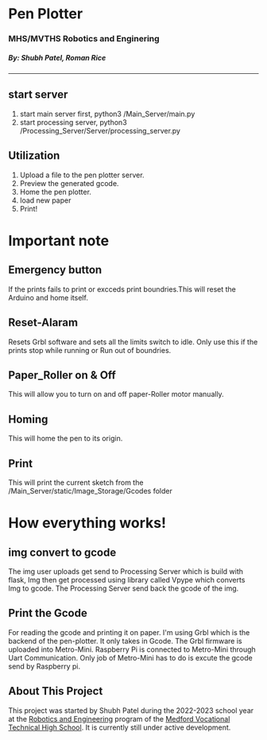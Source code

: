# Pen Plotter
### MHS/MVTHS Robotics and Enginering                
##### By: Shubh Patel, Roman Rice
---------------
## start server

1. start main server first, python3 /Main_Server/main.py
2. start processing server, python3 /Processing_Server/Server/processing_server.py
   
## Utilization

1. Upload a file to the pen plotter server.
2. Preview the generated gcode.
3. Home the pen plotter.
4. load new paper 
5. Print!

# Important note 
## Emergency button 
If the prints fails to print or excceds print boundries.This will reset the Arduino and home itself.
## Reset-Alaram
Resets Grbl software and sets all the limits switch to idle. Only use this if the prints stop while running or Run out of boundries.
## Paper_Roller on & Off
This will allow you to turn on and off paper-Roller motor manually.
## Homing
This will home the pen to its origin.
## Print
This will print the current sketch from the /Main_Server/static/Image_Storage/Gcodes folder

# How everything works!
## img convert to gcode
The img user uploads get send to Processing Server which is build with flask, Img then get processed using library called Vpype which converts Img to gcode. The Processing Server send back the gcode of the img.

## Print the Gcode
For reading the gcode and printing it on paper. I'm using Grbl which is the backend of the pen-plotter. It only takes in Gcode. The Grbl firmware is uploaded into Metro-Mini. Raspberry Pi is connected to Metro-Mini through Uart Communication. Only job of Metro-Mini has to do is excute the gcode send by Raspberry pi.

## About This Project

This project was started by Shubh Patel during the 2022-2023 school year at the [Robotics and Engineering](https://mvthsengineering.com/) program of the [Medford Vocational Technical High School](https://mhs-mvths.mps02155.org/). It is currently still under active development.

